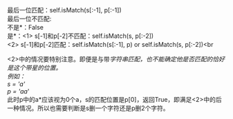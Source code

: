 最后一位匹配：self.isMatch(s[:-1], p[:-1]) <br>
最后一位不匹配:<br>
              不是*：False<br>
              是*：<1> s[-1]和p[-2]不匹配：self.isMatch(s, p[:-2])<br>
                   <2> s[-1]和p[-2]匹配：self.isMatch(s[:-1], p) or self.isMatch(s, p[:-2])<br
                   
<2>中的情况要特别注意。即便是与带*字符串匹配，也不能确定他是否匹配的恰好是这个带星的位置。<br>
例如：<br>
  s = 'a'<br>
  p = 'aa*'<br>
  此时p中的a*应该视为0个a，s的匹配位置是p[0]，返回True，即满足<2>中的后一种情况。所以也需要判断是s删一个字符还是p删2个字符。
